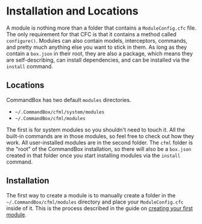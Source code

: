 # Installation and Locations

A module is nothing more than a folder that contains a `ModuleConfig.cfc` file.  The only requirement for that CFC is that it contains a method called `configure()`.  Modules can also contain models, interceptors, commands, and pretty much anything else you want to stick in them.  As long as they contain a `box.json` in their root, they are also a package, which means they are self-describing, can install dependencies, and can be installed via the `install` command.

## Locations

CommandBox has two default `modules` directories.  

* `~/.CommandBox/cfml/system/modules`
* `~/.CommandBox/cfml/modules`

The first is for system modules so you shouldn't need to touch it.  All the built-in commands are in those modules, so feel free to check out how they work.  All user-installed modules are in the second folder.  The `cfml` folder is the "root" of the CommandBox installation, so there will also be a `box.json` created in that folder once you start installing modules via the `install` command.


## Installation

The first way to create a module is to manually create a folder in the `~/.CommandBox/cfml/modules` directory and place your `ModuleConfig.cfc` inside of it.  This is the process described in the guide on [creating your first module](/developing/modules/developing_modules.md).
